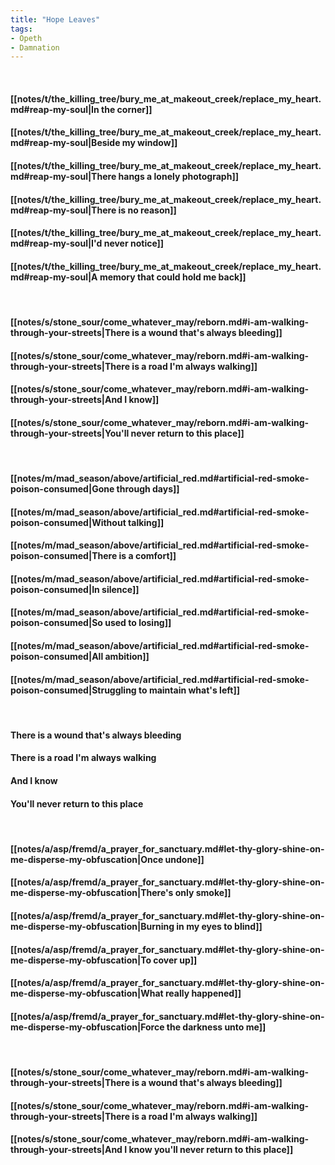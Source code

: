 ```yaml
---
title: "Hope Leaves"
tags:
- Opeth
- Damnation
---
```

&nbsp;
#### [[notes/t/the_killing_tree/bury_me_at_makeout_creek/replace_my_heart.md#reap-my-soul|In the corner]]
#### [[notes/t/the_killing_tree/bury_me_at_makeout_creek/replace_my_heart.md#reap-my-soul|Beside my window]]
#### [[notes/t/the_killing_tree/bury_me_at_makeout_creek/replace_my_heart.md#reap-my-soul|There hangs a lonely photograph]]
#### [[notes/t/the_killing_tree/bury_me_at_makeout_creek/replace_my_heart.md#reap-my-soul|There is no reason]]
#### [[notes/t/the_killing_tree/bury_me_at_makeout_creek/replace_my_heart.md#reap-my-soul|I'd never notice]]
#### [[notes/t/the_killing_tree/bury_me_at_makeout_creek/replace_my_heart.md#reap-my-soul|A memory that could hold me back]]
&nbsp;
#### [[notes/s/stone_sour/come_whatever_may/reborn.md#i-am-walking-through-your-streets|There is a wound that's always bleeding]]
#### [[notes/s/stone_sour/come_whatever_may/reborn.md#i-am-walking-through-your-streets|There is a road I'm always walking]]
#### [[notes/s/stone_sour/come_whatever_may/reborn.md#i-am-walking-through-your-streets|And I know]]
#### [[notes/s/stone_sour/come_whatever_may/reborn.md#i-am-walking-through-your-streets|You'll never return to this place]]
&nbsp;
#### [[notes/m/mad_season/above/artificial_red.md#artificial-red-smoke-poison-consumed|Gone through days]]
#### [[notes/m/mad_season/above/artificial_red.md#artificial-red-smoke-poison-consumed|Without talking]]
#### [[notes/m/mad_season/above/artificial_red.md#artificial-red-smoke-poison-consumed|There is a comfort]]
#### [[notes/m/mad_season/above/artificial_red.md#artificial-red-smoke-poison-consumed|In silence]]
#### [[notes/m/mad_season/above/artificial_red.md#artificial-red-smoke-poison-consumed|So used to losing]]
#### [[notes/m/mad_season/above/artificial_red.md#artificial-red-smoke-poison-consumed|All ambition]]
#### [[notes/m/mad_season/above/artificial_red.md#artificial-red-smoke-poison-consumed|Struggling to maintain what's left]]
&nbsp;
#### There is a wound that's always bleeding
#### There is a road I'm always walking
#### And I know
#### You'll never return to this place
&nbsp;
#### [[notes/a/asp/fremd/a_prayer_for_sanctuary.md#let-thy-glory-shine-on-me-disperse-my-obfuscation|Once undone]]
#### [[notes/a/asp/fremd/a_prayer_for_sanctuary.md#let-thy-glory-shine-on-me-disperse-my-obfuscation|There's only smoke]]
#### [[notes/a/asp/fremd/a_prayer_for_sanctuary.md#let-thy-glory-shine-on-me-disperse-my-obfuscation|Burning in my eyes to blind]]
#### [[notes/a/asp/fremd/a_prayer_for_sanctuary.md#let-thy-glory-shine-on-me-disperse-my-obfuscation|To cover up]]
#### [[notes/a/asp/fremd/a_prayer_for_sanctuary.md#let-thy-glory-shine-on-me-disperse-my-obfuscation|What really happened]]
#### [[notes/a/asp/fremd/a_prayer_for_sanctuary.md#let-thy-glory-shine-on-me-disperse-my-obfuscation|Force the darkness unto me]]
&nbsp;
#### [[notes/s/stone_sour/come_whatever_may/reborn.md#i-am-walking-through-your-streets|There is a wound that's always bleeding]]
#### [[notes/s/stone_sour/come_whatever_may/reborn.md#i-am-walking-through-your-streets|There is a road I'm always walking]]
#### [[notes/s/stone_sour/come_whatever_may/reborn.md#i-am-walking-through-your-streets|And I know you'll never return to this place]]
